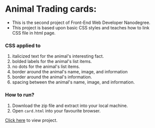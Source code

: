 # Animal Trading cards:
* This is the second project of Front-End Web Developer Nanodegree.
* This project is based upon basic CSS styles and teaches how to link CSS file in html page.

### CSS applied to
1. italicized text for the animal's interesting fact.
2. bolded labels for the animal's list items.
3. no dots for the animal's list items.
4. border around the animal's name, image, and information
5. border around the animal's information.
6. spacing between the animal's name, image, and information.

### How to run?
1. Download the zip file and extract into your local machine.
2. Open `card.html` into your favourite browser.

[Click here](https://raviigarg.github.io/Front-End-Web-Developer-Nanodegree/animal-trading-cards/card.html) to view project.
